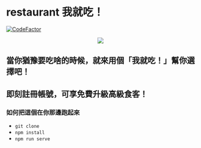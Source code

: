 # restaurant 我就吃！
[![CodeFactor](https://www.codefactor.io/repository/github/xanonymous-github/restaurant/badge)](https://www.codefactor.io/repository/github/xanonymous-github/restaurant)


<p align="center">
  <a href="https://npc-go.com" target="_blank">
    <img src="https://bn1303files.storage.live.com/y4mYKYNqy4Bh2OTF0Q016mWe-xvvFqwz27iH37VTRM9aJDUkyLumqntvl1oLDVF3xuhEjur38bdT8s7K_xtOIfRWpsSmq0bdmGH9cO7eH94RXqKWlxLAnqVeEB2kHm8MmB0ZoKH9d07VNmDdzWSb5W8HU4b-cSsKhfUgkYXCaz4sNnyIDWzvnhSycuuz6RGDjHYqlqaHUznjWoLeeOSDpXjPw/chicken.svg">
  </a>
</p>

## 當你猶豫要吃啥的時候，就來用個「我就吃！」幫你選擇吧！
## 即刻註冊帳號，可享免費升級高級食客！

### 如何把這個在你那邊跑起來
   - `git clone`
   - `npm install`
   - `npm run serve`
